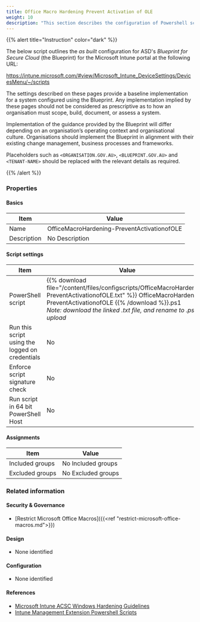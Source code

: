 ```yaml
---
title: Office Macro Hardening Prevent Activation of OLE
weight: 10
description: "This section describes the configuration of Powershell scripts within Microsoft Intune associated with systems built according to the guidance provided by ASD's Blueprint for Secure Cloud."
---
```


{{% alert title="Instruction" color="dark" %}}
 
The below script outlines the *as built* configuration for ASD's *Blueprint for Secure Cloud* (the Blueprint) for the Microsoft Intune portal at the following URL:

https://intune.microsoft.com/#view/Microsoft_Intune_DeviceSettings/DevicesMenu/~/scripts

The settings described on these pages provide a baseline implementation for a system configured using the Blueprint. Any implementation implied by these pages should not be considered as prescriptive as to how an organisation must scope, build, document, or assess a system.

Implementation of the guidance provided by the Blueprint will differ depending on an organisation’s operating context and organisational culture. Organisations should implement the Blueprint in alignment with their existing change management, business processes and frameworks.

Placeholders such as `<ORGANISATION.GOV.AU>`, `<BLUEPRINT.GOV.AU>` and `<TENANT-NAME>` should be replaced with the relevant details as required.

{{% /alert %}}

### Properties

#### Basics

| Item        | Value                                       |
| ----------- | ------------------------------------------- |
| Name        | OfficeMacroHardening-PreventActivationofOLE |
| Description | No Description                              |

#### Script settings

| Item                                            | Value                                                                                                                                                                                                                                            |
| ----------------------------------------------- | ------------------------------------------------------------------------------------------------------------------------------------------------------------------------------------------------------------------------------------------------ |
| PowerShell script                               | {{% download file="/content/files/configscripts/OfficeMacroHardening-PreventActivationofOLE.txt" %}} OfficeMacroHardening-PreventActivationofOLE {{% /download %}}.ps1 <br> *Note: download the linked .txt file, and rename to .ps1 for upload* |
| Run this script using the logged on credentials | No                                                                                                                                                                                                                                               |
| Enforce script signature check                  | No                                                                                                                                                                                                                                               |
| Run script in 64 bit PowerShell Host            | No                                                                                                                                                                                                                                               |

#### Assignments

| Item            | Value              |
| --------------- | ------------------ |
| Included groups | No Included groups |
| Excluded groups | No Excluded groups |

### Related information

#### Security & Governance

* [Restrict Microsoft Office Macros]({{<ref "restrict-microsoft-office-macros.md">}})
  
#### Design

* None identified
  
#### Configuration

* None identified

#### References

* [Microsoft Intune ACSC Windows Hardening Guidelines](https://github.com/microsoft/Intune-ACSC-Windows-Hardening-Guidelines)
* [Intune Management Extension Powershell Scripts](https://docs.microsoft.com/mem/intune/apps/intune-management-extension)
